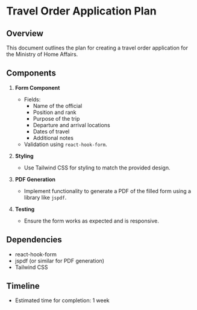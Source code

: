 # Travel Order Application Plan

## Overview
This document outlines the plan for creating a travel order application for the Ministry of Home Affairs.

## Components
1. **Form Component**
   - Fields:
     - Name of the official
     - Position and rank
     - Purpose of the trip
     - Departure and arrival locations
     - Dates of travel
     - Additional notes
   - Validation using `react-hook-form`.

2. **Styling**
   - Use Tailwind CSS for styling to match the provided design.

3. **PDF Generation**
   - Implement functionality to generate a PDF of the filled form using a library like `jspdf`.

4. **Testing**
   - Ensure the form works as expected and is responsive.

## Dependencies
- react-hook-form
- jspdf (or similar for PDF generation)
- Tailwind CSS

## Timeline
- Estimated time for completion: 1 week
